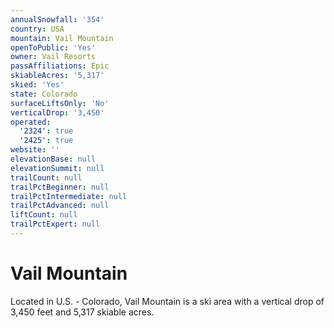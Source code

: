 ```yaml
---
annualSnowfall: '354'
country: USA
mountain: Vail Mountain
openToPublic: 'Yes'
owner: Vail Resorts
passAffiliations: Epic
skiableAcres: '5,317'
skied: 'Yes'
state: Colorado
surfaceLiftsOnly: 'No'
verticalDrop: '3,450'
operated:
  '2324': true
  '2425': true
website: ''
elevationBase: null
elevationSummit: null
trailCount: null
trailPctBeginner: null
trailPctIntermediate: null
trailPctAdvanced: null
liftCount: null
trailPctExpert: null
---
```



# Vail Mountain

Located in U.S. - Colorado, Vail Mountain is a ski area with a vertical drop of 3,450 feet and 5,317 skiable acres.

